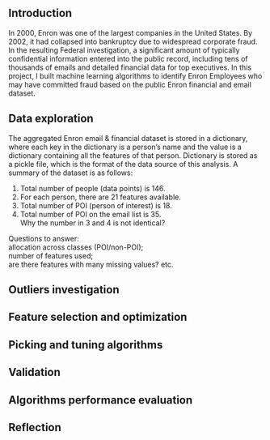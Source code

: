 ## Introduction
In 2000, Enron was one of the largest companies in the United States. By 2002,
it had collapsed into bankruptcy due to widespread corporate fraud. In the
resulting Federal investigation, a significant amount of typically confidential
 information entered into the public record, including tens of thousands of
 emails and detailed financial data for top executives.
 In this project, I built machine learning algorithms to identify Enron
 Employees who may have committed fraud based on the public Enron financial and
  email dataset.

## Data exploration
The aggregated Enron email & financial dataset is stored in a dictionary,
where each key in the dictionary is a person’s name and the value is a
dictionary containing all the features of that person. Dictionary is stored as
a pickle file, which is the format of the data source of this analysis. A
summary of the dataset is as follows:
1. Total number of people (data points) is 146.
2. For each person, there are 21 features available.
3. Total number of POI (person of interest) is 18.
4. Total number of POI on the email list is 35.\
Why the number in 3 and 4 is not identical?

Questions to answer:\
allocation across classes (POI/non-POI);\
number of features used;\
are there features with many missing values? etc.

## Outliers investigation

## Feature selection and optimization

## Picking and tuning algorithms

## Validation

## Algorithms performance evaluation

## Reflection
